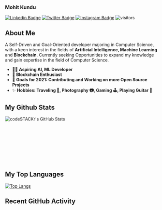 ### Mohit Kundu
[![Linkedin Badge](https://img.shields.io/badge/-Mohit_Kundu-steelblue?style=plastic-square&logo=Linkedin&logoColor=white&link=https://www.linkedin.com/in/mohit-kundu-cs/)](https://www.linkedin.com/in/mohit-kundu-cs/)
[![Twitter Badge](https://img.shields.io/badge/-Moh8__exe-powderblue?style=plastic-square&logo=twitter&logoColor=white&link=https://twitter.com/Moh8_exe)](https://twitter.com/Moh8_exe)
[![Instagram Badge](https://img.shields.io/badge/-visuals__by__mohit-tomato?style=plastic-square&logo=instagram&logoColor=white&link=https://www.instagram.com/visuals_by_mohit/)](https://www.instagram.com/visuals_by_mohit/)
![visitors](https://visitor-badge.laobi.icu/badge?page_id=Mohit-Kundu)


## About Me
A Self-Driven and Goal-Oriented developer majoring in Computer Science, with a keen interest in the fields of **Artificial Intelligence, Machine Learning** and **Blockchain**. Currently seeking Opportunities to expand my knowledge and gain expertise in the field of Computer Science.

-  👨‍💻 **Aspiring AI, ML Developer**
-  🔗 **Blockchain Enthusiast**
-  🚀 **Goals for 2021: Contributing and Working on more Open Source Projects**
-  ✨ **Hobbies: Traveling 🗼, Photography 📷, Gaming 🕹️, Playing Guitar 🎸**

## My Github Stats
<img align="left" alt="codeSTACKr's GitHub Stats" src="https://github-readme-stats-mohit-kundu.vercel.app/api?username=Mohit-Kundu&show_icons=true&hide_border=true&theme=tokyonight" /><br /><br /><br /><br />

<br /><br /><br /><br />
## My Top Languages <br />
[![Top Langs](https://github-readme-stats.vercel.app/api/top-langs/?username=Mohit-Kundu&theme=synthwave)](https://github.com/Mohit-Kundu/github-readme-stats)

## Recent GitHub Activity
<!--START_SECTION:activity-->
<!--END_SECTION:activity-->
